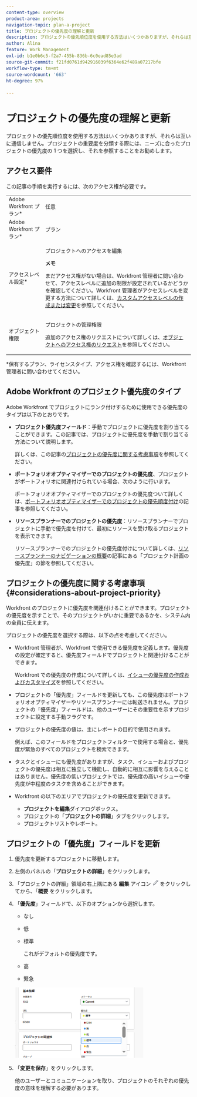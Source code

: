 ```yaml
---
content-type: overview
product-area: projects
navigation-topic: plan-a-project
title: プロジェクトの優先度の理解と更新
description: プロジェクトの優先順位度を使用する方法はいくつかありますが、それらは互いに通信しません。プロジェクトの重要度を分類する際には、ニーズに合ったプロジェクトの優先度の 1 つを選択し、それを参照することをお勧めします。
author: Alina
feature: Work Management
exl-id: b1e0b6c5-f2a7-455b-836b-6c0ead85e3ad
source-git-commit: f21fd0761d942916039f6364e62f489a07217bfe
workflow-type: tm+mt
source-wordcount: '663'
ht-degree: 97%

---
```


# プロジェクトの優先度の理解と更新

プロジェクトの優先順位度を使用する方法はいくつかありますが、それらは互いに通信しません。プロジェクトの重要度を分類する際には、ニーズに合ったプロジェクトの優先度の 1 つを選択し、それを参照することをお勧めします。

## アクセス要件

<!--drafted for P&P:

<table style="table-layout:auto"> 
 <col> 
 <col> 
 <tbody> 
  <tr> 
   <td role="rowheader">Adobe Workfront plan*</td> 
   <td> <p>Any</p> </td> 
  </tr> 
  <tr> 
   <td role="rowheader">Adobe Workfront license*</td> 
   <td> <p>Current license: Standard </p>
   Or
   <p>Legacy license: Plan </p> </td> 
  </tr> 
  <tr> 
   <td role="rowheader">Access level configurations*</td> 
   <td> <p>Edit access to Projects</p> <p><b>NOTE</b> 
   
   If you still don't have access, ask your Workfront administrator if they set additional restrictions in your access level. For information on how a Workfront administrator can modify your access level, see <a href="../../../administration-and-setup/add-users/configure-and-grant-access/create-modify-access-levels.md" class="MCXref xref">Create or modify custom access levels</a>.</p> </td> 
  </tr> 
  <tr> 
   <td role="rowheader">Object permissions</td> 
   <td> <p>Manage permissions to the project</p> <p>For information on requesting additional access, see <a href="../../../workfront-basics/grant-and-request-access-to-objects/request-access.md" class="MCXref xref">Request access to objects </a>.</p> </td> 
  </tr> 
 </tbody> 
</table>
-->
この記事の手順を実行するには、次のアクセス権が必要です。

<table style="table-layout:auto"> 
 <col> 
 <col> 
 <tbody> 
  <tr> 
   <td role="rowheader">Adobe Workfront プラン*</td> 
   <td> <p>任意</p> </td> 
  </tr> 
  <tr> 
   <td role="rowheader">Adobe Workfront プラン*</td> 
   <td> <p>プラン </p> </td> 
  </tr> 
  <tr> 
   <td role="rowheader">アクセスレベル設定*</td> 
   <td> <p>プロジェクトへのアクセスを編集</p> <p><b>メモ</b>

まだアクセス権がない場合は、Workfront 管理者に問い合わせて、アクセスレベルに追加の制限が設定されているかどうかを確認してください。Workfront 管理者がアクセスレベルを変更する方法について詳しくは、<a href="../../../administration-and-setup/add-users/configure-and-grant-access/create-modify-access-levels.md" class="MCXref xref">カスタムアクセスレベルの作成または変更</a>を参照してください。</p> </td>
</tr> 
  <tr> 
   <td role="rowheader">オブジェクト権限</td> 
   <td> <p>プロジェクトの管理権限</p> <p>追加のアクセス権のリクエストについて詳しくは、<a href="../../../workfront-basics/grant-and-request-access-to-objects/request-access.md" class="MCXref xref">オブジェクトへのアクセス権のリクエスト</a>を参照してください。</p> </td> 
  </tr> 
 </tbody> 
</table>

&#42;保有するプラン、ライセンスタイプ、アクセス権を確認するには、Workfront 管理者に問い合わせてください。

## Adobe Workfront のプロジェクト優先度のタイプ

Adobe Workfront でプロジェクトにランク付けするために使用できる優先度のタイプは以下のとおりです。

* **プロジェクト優先度フィールド**：手動でプロジェクトに優先度を割り当てることができます。この記事では、プロジェクトに優先度を手動で割り当てる方法について説明します。

  詳しくは、この記事の[プロジェクトの優先度に関する考慮事項](#considerations-about-project-priority)を参照してください。

* **ポートフォリオオプティマイザーでのプロジェクトの優先度**、プロジェクトがポートフォリオに関連付けられている場合、次のように行います。

  ポートフォリオオプティマイザーでのプロジェクトの優先度ついて詳しくは、[ポートフォリオオプティマイザーでのプロジェクトの優先順度付け](../../../manage-work/portfolios/portfolio-optimizer/prioritize-projects-in-portfolio-optimizer.md)の記事を参照してください。

* **リソースプランナーでのプロジェクトの優先度**：リソースプランナーでプロジェクトに手動で優先度を付けて、最初にリソースを受け取るプロジェクトを表示できます。

  リソースプランナーでのプロジェクトの優先度付けについて詳しくは、[リソースプランナーのナビゲーションの概要](../../../resource-mgmt/resource-planning/resource-planner-navigation.md)の記事にある「プロジェクト計画の優先度」の節を参照してください。

## プロジェクトの優先度に関する考慮事項 {#considerations-about-project-priority}

Workfront のプロジェクトに優先度を関連付けることができます。プロジェクトの優先度を示すことで、そのプロジェクトがいかに重要であるかを、システム内の全員に伝えます。

プロジェクトの優先度を選択する際は、以下の点を考慮してください。

* Workfront 管理者が、Workfront で使用できる優先度を定義します。優先度の設定が確定すると、優先度フィールドでプロジェクトと関連付けることができます。

  Workfront での優先度の作成について詳しくは、[イシューの優先度の作成およびカスタマイズ](../../../administration-and-setup/customize-workfront/creating-custom-status-and-priority-labels/create-customize-priorities.md)を参照してください。

* プロジェクトの「優先度」フィールドを更新しても、この優先度はポートフォリオオプティマイザーやリソースプランナーには転送されません。プロジェクトの「優先度」フィールドは、他のユーザーにその重要性を示すプロジェクトに設定する手動フラグです。
* プロジェクトの優先度の値は、主にレポートの目的で使用されます。

  例えば、このフィールドをプロジェクトフィルターで使用する場合と、優先度が緊急のすべてのプロジェクトを検索できます。
* タスクとイシューにも優先度がありますが、タスク、イシューおよびプロジェクトの優先度は相互に独立して機能し、自動的に相互に影響を与えることはありません。優先度の低いプロジェクトでは、優先度の高いイシューや優先度が中程度のタスクを含めることができます。
* Workfront の以下のエリアでプロジェクトの優先度を更新できます。

   * **プロジェクトを編集**&#x200B;ダイアログボックス。
   * プロジェクトの「**プロジェクトの詳細**」タブをクリックします。
   * プロジェクトリストやレポート。

## プロジェクトの「優先度」フィールドを更新

1. 優先度を更新するプロジェクトに移動します。
1. 左側のパネルの「**プロジェクトの詳細**」をクリックします。
1. 「プロジェクトの詳細」領域の右上隅にある **編集** アイコン ![ 編集アイコン ](assets/qs-edit-icon.png) をクリックしてから、「**概要** をクリックします。

1. 「**優先度**」フィールドで、以下のオプションから選択します。

   * なし
   * 低
   * 標準

     これがデフォルトの優先度です。

   * 高
   * 緊急

   ![](assets/project-priority-picker-list-on-project-details-nwe-350x192.png)

1. 「**変更を保存**」をクリックします。

   他のユーザーとコミュニケーションを取り、プロジェクトのそれぞれの優先度の意味を理解する必要があります。

